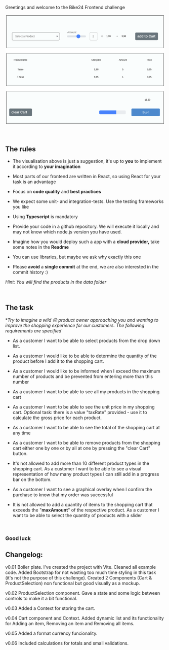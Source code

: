 Greetings and welcome to the Bike24 Frontend challenge

![UI example](https://github.com/Bike24/FrontendCodingChallenge/blob/main/assets/ui_example.png?raw=true)

&nbsp;
&nbsp;

## The rules
-   The visualisation above is just a suggestion, it's up to **you** to implement it according to **your imagination**

-   Most parts of our frontend are written in React, so using React for your task is an advantage 

-   Focus on **code quality** and **best practices**

-   We expect some unit- and integration-tests. Use the testing frameworks you like

-   Using **Typescript** is mandatory

-   Provide your code in a github repository. We will execute it locally and may not know which node.js version you have used.

-   Imagine how you would deploy such a app with a **cloud provider,** take some notes in the **Readme**

-   You can use libraries, but maybe we ask why exactly this one

-   Please **avoid** a **single commit** at the end, we are also interested in the commit history :)

_Hint: You will find the products in the data folder_ 

&nbsp;
&nbsp;


## The task

**Try to imagine a wild :upside_down_face: product owner approaching you and wanting to improve the shopping experience for our customers. The following requirements are specified*

-   As a customer I want to be able to select products from the drop down list.

-   As a customer I would like to be able to determine the quantity of the product before I add it to the shopping cart.

-   As a customer I would like to be informed when I exceed the maximum number of products and be prevented from entering more than this number

-   As a customer I want to be able to see all my products in the shopping cart

-   As a customer I want to be able to see the unit price in my shopping cart. Optional task: there is a value "taxRate" provided - use it to calculate the gross price for each product.

-   As a customer I want to be able to see the total of the shopping cart at any time

-   As a customer I want to be able to remove products from the shopping cart either one by one or by all at one by pressing the "clear Cart" button.

-   It's not allowed to add more than 10 different product types in the shopping cart. As a customer I want to be able to see a visual representation of how many product types I can still add in a progress bar on the bottom.

-   As a customer I want to see a graphical overlay when I confirm the purchase to know that my order was successful

-   It is not allowed to add a quantity of items to the shopping cart that exceeds the "**maxAmount**" of the respective product. As a customer I want to be able to select the quantity of products with a slider
 
 
&nbsp;
&nbsp;
&nbsp;


### Good luck

## Changelog:
v0.01 Boiler plate. I've created the project with Vite. Cleaned all example code. 
   Added Bootstrap for not wasting too much time styling in this task (it's not the purpose of this challenge).
   Created 2 Components (Cart & ProductSelection) non functional but good visually as a mockup.

v0.02 ProductSelection component. Gave a state and some logic between controls to make it a bit functional. 

v0.03 Added a Context for storing the cart.

v0.04 Cart component and Context. Added dynamic list and its functionality for Adding an item, Removing an item and Removing all items.

v0.05 Added a format currency funcionality.

v0.06 Included calculations for totals and small validations.
